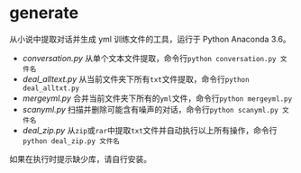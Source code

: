 # generate

从小说中提取对话并生成 yml 训练文件的工具，运行于 Python Anaconda 3.6。

- *conversation.py* 从单个文本文件提取，命令行`python conversation.py 文件名`
- *deal_alltext.py* 从当前文件夹下所有`txt`文件提取，命令行`python deal_alltxt.py`
- *mergeyml.py* 合并当前文件夹下所有的`yml`文件，命令行`python mergeyml.py`
- *scanyml.py* 扫描并删除可能含有噪声的对话，命令行`python scanyml.py 文件名`
- *deal_zip.py* 从`zip`或`rar`中提取`txt`文件并自动执行以上所有操作，命令行`python deal_zip.py 文件名`

如果在执行时提示缺少库，请自行安装。